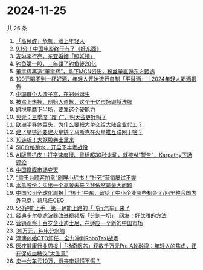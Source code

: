 # 2024-11-25

共 26 条

<!-- BEGIN 36KR -->
<!-- 最后更新时间 2024-11-25 05:13:01 +0800 -->
1. [「高尿酸」危机，缠上年轻人](https://36kr.com/p/3047429937482626)
1. [9.1分！中国电影终于有了《好东西》](https://36kr.com/p/3049693143419528)
1. [麦琳李行亮，东亚婚姻「照妖镜」](https://36kr.com/p/3048281534991232)
1. [钓鱼第一股，三年赚了钓鱼佬20亿](https://36kr.com/p/3049127604800391)
1. [董宇辉再造“董宇辉”，拿下MCN资质，粉丝量直逼东方甄选](https://36kr.com/p/3048464333490824)
1. [100元喝不到一杯好酒，年轻人开始流行自制「平替酒」｜2024年轻人喝酒报告](https://36kr.com/p/3047436477778562)
1. [中国首个人造子宫，在郑州诞生](https://36kr.com/p/3049626971196297)
1. [被骂上热搜、创始人道歉，这个千亿市场即将洗牌](https://36kr.com/p/3049005221825152)
1. [跨境电商下半场，要靠这个硬能力](https://36kr.com/p/3049016358570886)
1. [贝壳：三季度 “废了”，明天会更好吗？](https://36kr.com/p/3048868578413448)
1. [欧洲半导体巨头，为什么要把大单交给大陆企业代工？](https://36kr.com/p/3048714424797832)
1. [建了星链还要建火星链？马斯克在火星推互联网干啥？](https://36kr.com/p/3048723988086536)
1. [10连板！大妖股卷土重来](https://36kr.com/p/3048770998356864)
1. [SiC价格跳水，开启下半场战役](https://36kr.com/p/3048483889286023)
1. [AI版周扒皮！打字速度慢、鼠标超30秒未动，就被AI“警告”，Karpathy下场评论](https://36kr.com/p/3049912057023365)
1. [中国瓣膜市场变天](https://36kr.com/p/3049639758285700)
1. [“雪王为顾客加冕”刷屏小红书！“社死”营销屡试不爽](https://36kr.com/p/3049713826155141)
1. [水羊股份：买出一个高奢未来？钱依然是最大问题](https://36kr.com/p/3048964096756353)
1. [中国公司全球化周报 | “热土”中东，留给了中小企业哪些机会？/阿里整合国内外电商，蒋凡任CEO](https://36kr.com/p/3048527341095561)
1. [5分钟能上手，第一辆能上路的「飞行汽车」来了](https://36kr.com/p/3047432512195462)
1. [经典卡尔曼滤波器改进视频版「分割一切」，网友：好优雅的方法](https://36kr.com/p/3049834751822729)
1. [营销观察｜百岁企业迪士尼，在适应一个新的中国市场](https://36kr.com/p/3046232742185607)
1. [30万元，纯电分水岭](https://36kr.com/p/3049671091063686)
1. [滴滴创始CTO卸任，全力冲刺RoboTaxi战场](https://36kr.com/p/3048517923179142)
1. [医疗健康行业周报 |「扬奇医芯」获数千万元Pre A轮融资；年轻人的焦虑，正在促成血糖仪“大生意”](https://36kr.com/p/3050405675797383)
1. [卖一台车亏10万，蔚来李斌慌不慌？](https://36kr.com/p/3048939674618505)
<!-- END 36KR -->